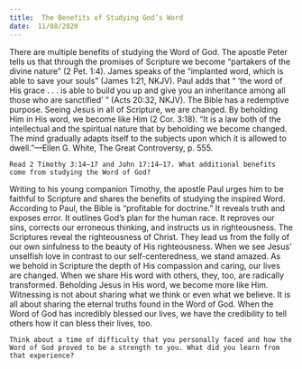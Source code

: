 ```yaml
---
title:  The Benefits of Studying God’s Word
date:  11/08/2020
---
```


There are multiple benefits of studying the Word of God. The apostle Peter tells us that through the promises of Scripture we become “partakers of the divine nature” (2 Pet. 1:4). James speaks of the “implanted word, which is able to save your souls” (James 1:21, NKJV). Paul adds that “ ‘the word of His grace . . . is able to build you up and give you an inheritance among all those who are sanctified’ ” (Acts 20:32, NKJV). The Bible has a redemptive purpose. Seeing Jesus in all of Scripture, we are changed. By beholding Him in His word, we become like Him (2 Cor. 3:18). “It is a law both of the intellectual and the spiritual nature that by beholding we become changed. The mind gradually adapts itself to the subjects upon which it is allowed to dwell.”—Ellen G. White, The Great Controversy, p. 555.

`Read 2 Timothy 3:14–17 and John 17:14–17. What additional benefits come from studying the Word of God?`

Writing to his young companion Timothy, the apostle Paul urges him to be faithful to Scripture and shares the benefits of studying the inspired Word. According to Paul, the Bible is “profitable for doctrine.” It reveals truth and exposes error. It outlines God’s plan for the human race. It reproves our sins, corrects our erroneous thinking, and instructs us in righteousness. The Scriptures reveal the righteousness of Christ. They lead us from the folly of our own sinfulness to the beauty of His righteousness. When we see Jesus’ unselfish love in contrast to our self-centeredness, we stand amazed. As we behold in Scripture the depth of His compassion and caring, our lives are changed. When we share His word with others, they, too, are radically transformed. Beholding Jesus in His word, we become more like Him. Witnessing is not about sharing what we think or even what we believe. It is all about sharing the eternal truths found in the Word of God. When the Word of God has incredibly blessed our lives, we have the credibility to tell others how it can bless their lives, too.

`Think about a time of difficulty that you personally faced and how the Word of God proved to be a strength to you. What did you learn from that experience?`